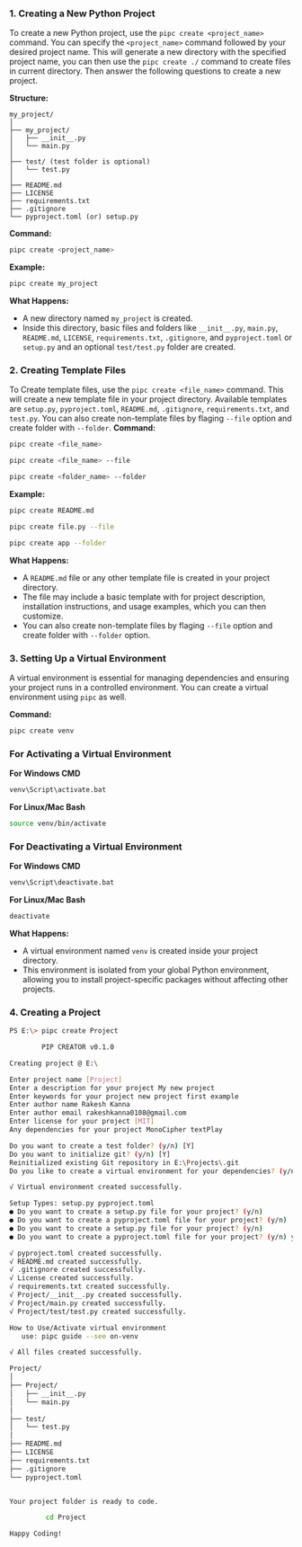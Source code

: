 ### 1. **Creating a New Python Project**
To create a new Python project, use the `pipc create <project_name>` command. You can specify the `<project_name>` command followed by your desired project name. This will generate a new directory with the specified project name, you can then use the `pipc create ./` command to create files in current directory. Then answer the following questions to create a new project.

**Structure:**
```
my_project/
│
├── my_project/
│   ├── __init__.py
│   └── main.py
│
├── test/ (test folder is optional)
│   └── test.py
│
├── README.md
├── LICENSE
├── requirements.txt
├── .gitignore
└── pyproject.toml (or) setup.py
```

**Command:**
```bash
pipc create <project_name>
```

**Example:**
```bash
pipc create my_project
```

**What Happens:**
- A new directory named `my_project` is created.
- Inside this directory, basic files and folders like `__init__.py`, `main.py`, `README.md`, `LICENSE`, `requirements.txt`, `.gitignore`, and `pyproject.toml` or `setup.py`  and an optional `test/test.py` folder are created.

### 2. **Creating Template Files**
To Create template files, use the `pipc create <file_name>` command. This will create a new template file in your project directory. Available templates are `setup.py`, `pyproject.toml`, `README.md`, `.gitignore`, `requirements.txt`, and `test.py`.
You can also create non-template files by flaging `--file` option and create folder with `--folder`.
**Command:**
```bash
pipc create <file_name>
```

```bash
pipc create <file_name> --file
```

```bash
pipc create <folder_name> --folder
```

**Example:**
```bash
pipc create README.md
```

```bash
pipc create file.py --file
```

```bash
pipc create app --folder
```

**What Happens:**
- A `README.md` file or any other template file is created in your project directory.
- The file may include a basic template with for project description, installation instructions, and usage examples, which you can then customize.
- You can also create non-template files by flaging `--file` option and create folder with `--folder` option.

### 3. **Setting Up a Virtual Environment**
A virtual environment is essential for managing dependencies and ensuring your project runs in a controlled environment. You can create a virtual environment using `pipc` as well.

**Command:**
```bash
pipc create venv
```

### For Activating a Virtual Environment
**For Windows CMD**
```bash
venv\Script\activate.bat
```

**For Linux/Mac Bash**
```bash
source venv/bin/activate
```

### For Deactivating a Virtual Environment

**For Windows CMD**
```bash
venv\Script\deactivate.bat
```

**For Linux/Mac Bash**
```bash
deactivate
```

**What Happens:**
- A virtual environment named `venv` is created inside your project directory.
- This environment is isolated from your global Python environment, allowing you to install project-specific packages without affecting other projects.

### 4. **Creating a Project**

```bash
PS E:\> pipc create Project

        PIP CREATOR v0.1.0

Creating project @ E:\

Enter project name [Project]
Enter a description for your project My new project
Enter keywords for your project new project first example
Enter author name Rakesh Kanna
Enter author email rakeshkanna0108@gmail.com
Enter license for your project [MIT] 
Any dependencies for your project MonoCipher textPlay

Do you want to create a test folder? (y/n) [Y] 
Do you want to initialize git? (y/n) [Y] 
Reinitialized existing Git repository in E:\Projects\.git
Do you like to create a virtual environment for your dependencies? (y/n) [Y] [venv] 

√ Virtual environment created successfully.

Setup Types: setup.py pyproject.toml
● Do you want to create a setup.py file for your project? (y/n) 
● Do you want to create a pyproject.toml file for your project? (y/n) 
● Do you want to create a setup.py file for your project? (y/n) 
● Do you want to create a pyproject.toml file for your project? (y/n) y

√ pyproject.toml created successfully.
√ README.md created successfully.
√ .gitignore created successfully.
√ License created successfully.
√ requirements.txt created successfully.
√ Project/__init__.py created successfully.
√ Project/main.py created successfully.
√ Project/test/test.py created successfully.

How to Use/Activate virtual environment
   use: pipc guide --see on-venv

√ All files created successfully.

Project/
│
├── Project/
│   ├── __init__.py
│   └── main.py
│
├── test/
│   └── test.py
│
├── README.md
├── LICENSE
├── requirements.txt
├── .gitignore
└── pyproject.toml


Your project folder is ready to code.

         cd Project

Happy Coding!
```